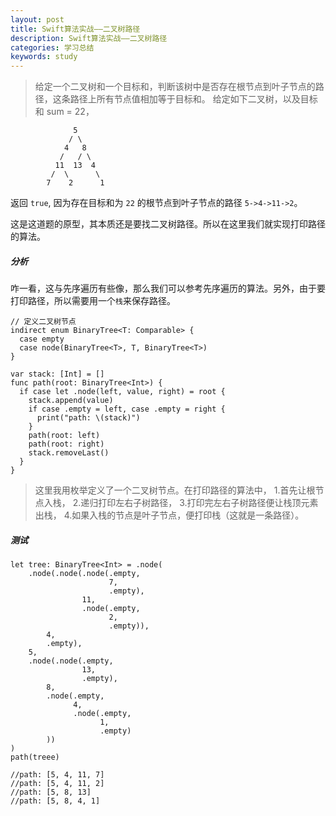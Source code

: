 ```yaml
---
layout: post
title: Swift算法实战——二叉树路径
description: Swift算法实战——二叉树路径
categories: 学习总结
keywords: study
---
```


> 给定一个二叉树和一个目标和，判断该树中是否存在根节点到叶子节点的路径，这条路径上所有节点值相加等于目标和。
  给定如下二叉树，以及目标和 sum = 22，
```
			  5
             / \
            4   8
           /   / \
          11  13  4
         /  \      \
        7    2      1
```
 返回 `true`, 因为存在目标和为 `22` 的根节点到叶子节点的路径 `5->4->11->2`。

这是这道题的原型，其本质还是要找二叉树路径。所以在这里我们就实现打印路径的算法。

##### 分析

咋一看，这与先序遍历有些像，那么我们可以参考先序遍历的算法。另外，由于要打印路径，所以需要用一个`栈`来保存路径。

```
// 定义二叉树节点
indirect enum BinaryTree<T: Comparable> {
  case empty
  case node(BinaryTree<T>, T, BinaryTree<T>)
}

var stack: [Int] = []
func path(root: BinaryTree<Int>) {
  if case let .node(left, value, right) = root {
    stack.append(value)
    if case .empty = left, case .empty = right {
      print("path: \(stack)")
    }
    path(root: left)
    path(root: right)
    stack.removeLast()
  }
}
```

> 这里我用枚举定义了一个二叉树节点。在打印路径的算法中，
  1.首先让根节点入栈，
  2.递归打印左右子树路径，
  3.打印完左右子树路径便让栈顶元素出栈，
  4.如果入栈的节点是叶子节点，便打印栈（这就是一条路径）。
  
##### 测试

```
let tree: BinaryTree<Int> = .node(
    .node(.node(.node(.empty,
                      7,
                      .empty),
                11,
                .node(.empty,
                      2,
                      .empty)),
        4,
        .empty),
    5,
    .node(.node(.empty,
                13, 
                .empty),
        8,
        .node(.empty,
              4,
              .node(.empty,
                    1,
                    .empty)
        ))
)
path(treee)

//path: [5, 4, 11, 7]
//path: [5, 4, 11, 2]
//path: [5, 8, 13]
//path: [5, 8, 4, 1]
```
